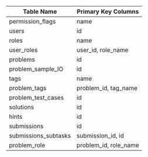 | Table Name            | Primary Key Columns       |
|-----------------------|---------------------------|
| permission_flags      | name                      |
| users                 | id                        |
| roles                 | name                      |
| user_roles            | user_id, role_name        |
| problems              | id                        |
| problem_sample_IO     | id                        |
| tags                  | name                      |
| problem_tags          | problem_id, tag_name      |
| problem_test_cases    | id                        |
| solutions             | id                        |
| hints                 | id                        |
| submissions           | id                        |
| submissions_subtasks  | submission_id, id         |
| problem_role          | problem_id, role_name     |